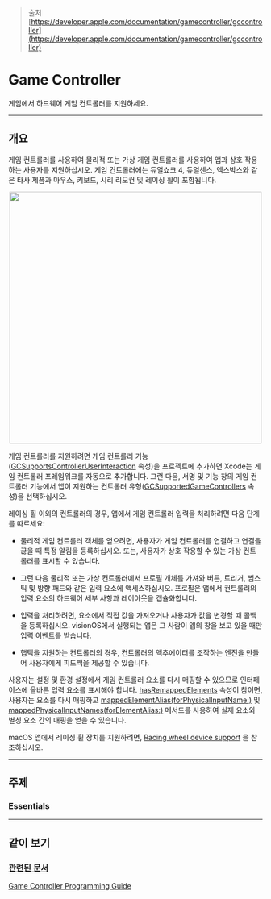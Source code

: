 
> 출처
> [https://developer.apple.com/documentation/gamecontroller/gccontroller](https://developer.apple.com/documentation/gamecontroller/gccontroller)
# Game Controller
게임에서 하드웨어 게임 컨트롤러를 지원하세요.

<hr class="overview">

## 개요 <a id="overview"></a>

게임 컨트롤러를 사용하여 물리적 또는 가상 게임 컨트롤러를 사용하여 앱과 상호 작용하는 사용자를 지원하십시오. 게임 컨트롤러에는 듀얼쇼크 4, 듀얼센스, 엑스박스와 같은 타사 제품과 마우스, 키보드, 시리 리모컨 및 레이싱 휠이 포함됩니다.


<div align="center">
<img src = https://docs-assets.developer.apple.com/published/fb79d6d9a6/renderedDark2x-1660837369.png width="500" height="auto">
</div>


게임 컨트롤러를 지원하려면 게임 컨트롤러 기능([GCSupportsControllerUserInteraction](https://developer.apple.com/documentation/bundleresources/information_property_list/gcsupportscontrolleruserinteraction) 속성)을 프로젝트에 추가하면 Xcode는 게임 컨트롤러 프레임워크를 자동으로 추가합니다. 
그런 다음, 서명 및 기능 창의 게임 컨트롤러 기능에서 앱이 지원하는 컨트롤러 유형([GCSupportedGameControllers](https://developer.apple.com/documentation/bundleresources/information_property_list/gcsupportedgamecontrollers) 속성)을 선택하십시오.

레이싱 휠 이외의 컨트롤러의 경우, 앱에서 게임 컨트롤러 입력을 처리하려면 다음 단계를 따르세요:

- 물리적 게임 컨트롤러 객체를 얻으려면, 사용자가 게임 컨트롤러를 연결하고 연결을 끊을 때 특정 알림을 등록하십시오. 
  또는, 사용자가 상호 작용할 수 있는 가상 컨트롤러를 표시할 수 있습니다.

- 그런 다음 물리적 또는 가상 컨트롤러에서 프로필 개체를 가져와 버튼, 트리거, 썸스틱 및 방향 패드와 같은 입력 요소에 액세스하십시오. 
  프로필은 앱에서 컨트롤러의 입력 요소의 하드웨어 세부 사항과 레이아웃을 캡슐화합니다.

- 입력을 처리하려면, 요소에서 직접 값을 가져오거나 사용자가 값을 변경할 때 콜백을 등록하십시오.
  visionOS에서 실행되는 앱은 그 사람이 앱의 창을 보고 있을 때만 입력 이벤트를 받습니다.

- 햅틱을 지원하는 컨트롤러의 경우, 컨트롤러의 액추에이터를 조작하는 엔진을 만들어 사용자에게 피드백을 제공할 수 있습니다.

사용자는 설정 및 환경 설정에서 게임 컨트롤러 요소를 다시 매핑할 수 있으므로 인터페이스에 올바른 입력 요소를 표시해야 합니다. [hasRemappedElements](https://developer.apple.com/documentation/gamecontroller/gcphysicalinputprofile/3867057-hasremappedelements) 속성이 참이면,
사용자는 요소를 다시 매핑하고 [mappedElementAlias(forPhysicalInputName:)](https://developer.apple.com/documentation/gamecontroller/gcphysicalinputprofile/3867058-mappedelementalias) 및 [mappedPhysicalInputNames(forElementAlias:)](https://developer.apple.com/documentation/gamecontroller/gcphysicalinputprofile/3867059-mappedphysicalinputnames) 메서드를 사용하여 실제 요소와 별칭 요소 간의 매핑을 얻을 수 있습니다.

macOS 앱에서 레이싱 휠 장치를 지원하려면, [Racing wheel device support](https://developer.apple.com/documentation/gamecontroller/racing_wheel_device_support) 을 참조하십시오.

<hr class="topics">

## 주제 <a id="topics"></a>

### Essentials <a id="essentials"></a>


<hr class="see-also">

## 같이 보기 <a id="see-also"></a>

### [관련된 문서](https://developer.apple.com/documentation/gamecontroller#related-documentation)

[Game Controller Programming Guide](https://developer.apple.com/library/archive/documentation/ServicesDiscovery/Conceptual/GameControllerPG/Introduction/Introduction.html#//apple_ref/doc/uid/TP40013276)